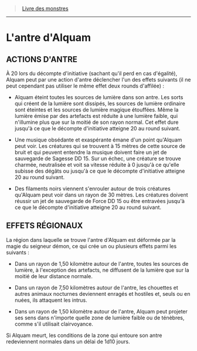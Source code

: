 ﻿> [Livre des monstres](tome_of_beasts.md)

---

# L'antre d'Alquam

## ACTIONS D'ANTRE

À 20 lors du décompte d'initiative (sachant qu'il perd en cas d'égalité), Alquam peut par une action d'antre déclencher l'un des effets suivants (il ne peut cependant pas utiliser le même effet deux rounds d'affilée) :

* Alquam éteint toutes les sources de lumière dans son antre. Les sorts qui créent de la lumière sont dissipés, les sources de lumière ordinaire sont éteintes et les sources de lumière magique étouffées. Même la lumière émise par des artefacts est réduite à une lumière faible, qui n'illumine plus que sur la moitié de son rayon normal. Cet effet dure jusqu'à ce que le décompte d'initiative atteigne 20 au round suivant.

* Une musique obsédante et exaspérante émane d'un point qu'Alquam peut voir. Les créatures qui se trouvent à 15 mètres de cette source de bruit et qui peuvent entendre la musique doivent faire un jet de sauvegarde de Sagesse DD 15. Sur un échec, une créature se trouve charmée, neutralisée et voit sa vitesse réduite à 0 jusqu'à ce qu'elle subisse des dégâts ou jusqu'à ce que le décompte d'initiative atteigne 20 au round suivant.

* Des filaments noirs viennent s'enrouler autour de trois créatures qu'Alquam peut voir dans un rayon de 30 mètres. Les créatures doivent réussir un jet de sauvegarde de Force DD 15 ou être entravées jusqu'à ce que le décompte d'initiative atteigne 20 au round suivant.

## EFFETS RÉGIONAUX

La région dans laquelle se trouve l'antre d'Alquam est déformée par la magie du seigneur démon, ce qui crée un ou plusieurs effets parmi les suivants :

* Dans un rayon de 1,50 kilomètre autour de l'antre, toutes les sources de lumière, à l'exception des artefacts, ne diffusent de la lumière que sur la moitié de leur distance normale.

* Dans un rayon de 7,50 kilomètres autour de l'antre, les chouettes et autres animaux nocturnes deviennent enragés et hostiles et, seuls ou en nuées, ils attaquent les intrus.

* Dans un rayon de 1,50 kilomètre autour de l'antre, Alquam peut projeter ses sens dans n'importe quelle zone de lumière faible ou de ténèbres, comme s'il utilisait clairvoyance.

Si Alquam meurt, les conditions de la zone qui entoure son antre redeviennent normales dans un délai de 1d10 jours.

